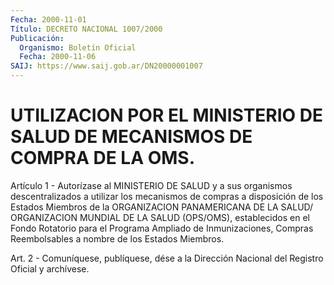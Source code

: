 ```yaml
---
Fecha: 2000-11-01
Título: DECRETO NACIONAL 1007/2000
Publicación:
  Organismo: Boletín Oficial
  Fecha: 2000-11-06
SAIJ: https://www.saij.gob.ar/DN20000001007
---
```

# UTILIZACION POR EL MINISTERIO DE SALUD DE MECANISMOS DE COMPRA DE LA OMS.

<a id="1"></a>
Artículo 1 - Autorízase al MINISTERIO DE  SALUD y a sus organismos descentralizados a utilizar los mecanismos de compras a disposición de los Estados Miembros de la ORGANIZACION PANAMERICANA DE LA SALUD/ ORGANIZACION MUNDIAL DE LA SALUD (OPS/OMS),  establecidos  en  el Fondo  Rotatorio  para  el  Programa  Ampliado  de Inmunizaciones, Compras   Reembolsables  a  nombre  de  los  Estados  Miembros.

<a id="2"></a>
Art. 2 - Comuníquese, publíquese, dése a la Dirección Nacional del Registro Oficial y archívese.